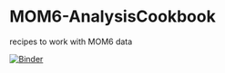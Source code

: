 # MOM6-AnalysisCookbook
recipes to work with MOM6 data


[![Binder](https://mybinder.org/badge_logo.svg)](https://mybinder.org/v2/gh/raphaeldussin/MOM6-AnalysisCookbook/master?urlpath=lab)
